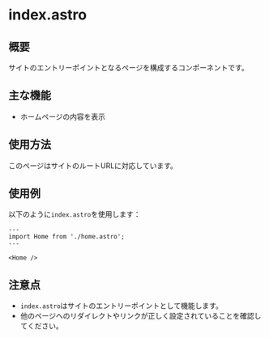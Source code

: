 # index.astro

## 概要
サイトのエントリーポイントとなるページを構成するコンポーネントです。

## 主な機能
- ホームページの内容を表示

## 使用方法
このページはサイトのルートURLに対応しています。

## 使用例
以下のように`index.astro`を使用します：

```astro
---
import Home from './home.astro';
---

<Home />
```

## 注意点
- `index.astro`はサイトのエントリーポイントとして機能します。
- 他のページへのリダイレクトやリンクが正しく設定されていることを確認してください。